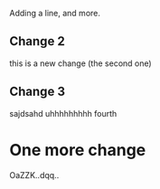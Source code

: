 Adding a line, and more.

## Change 2

this is a new change (the second one)

## Change 3 
sajdsahd
uhhhhhhhhh fourth

# One more change 

OaZZK..dqq..
